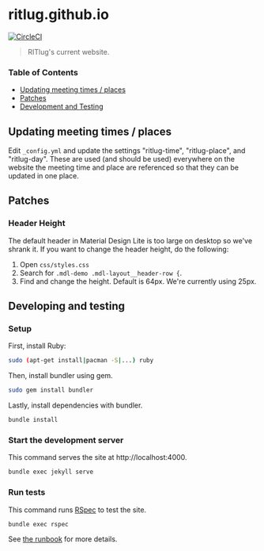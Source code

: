 # ritlug.github.io

[![CircleCI](https://circleci.com/gh/RITlug/ritlug.github.io.svg?style=svg&circle-token=b80b9ee3852aa0b52f578b434c6224971fc73d97)](https://circleci.com/gh/RITlug/ritlug.github.io)

> RITlug's current website.

### Table of Contents
* [Updating meeting times / places](#updating-meeting-times--places)
* [Patches](#patches)
* [Development and Testing](#developing-and-testing)


## Updating meeting times / places

Edit `_config.yml` and update the settings "ritlug-time", "ritlug-place", and
"ritlug-day". These are used (and should be used) everywhere on the website
the meeting time and place are referenced so that they can be updated in
one place.


## Patches

### Header Height

The default header in Material Design Lite is too large on desktop so we've
shrank it. If you want to change the header height, do the following:

1. Open `css/styles.css`
2. Search for `.mdl-demo .mdl-layout__header-row {`.
3. Find and change the height. Default is 64px. We're currently using 25px.


## Developing and testing


### Setup

First, install Ruby:

```sh
sudo (apt-get install|pacman -S|...) ruby
```

Then, install bundler using gem.

```sh
sudo gem install bundler
```

Lastly, install dependencies with bundler.

```sh
bundle install
```

### Start the development server

This command serves the site at http://localhost:4000.

```sh
bundle exec jekyll serve
```

### Run tests

This command runs [RSpec](http://rspec.info/) to test the site.

```sh
bundle exec rspec
```

See [the runbook](https://github.com/RITlug/runbook/blob/master/the-website.md)
for more details.
